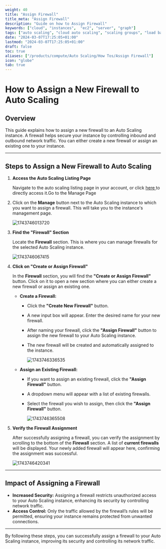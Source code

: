 ```yaml
---
weight: 40
title: "Assign Firewall"
title_meta: "Assign Firewall"
description: "Guide on how to Assign Firewall"
keywords: ["cloud", "instances",  "ec2", "server", "graph"]
tags: ["auto scaling", "cloud auto scaling", "scaling groups", "load balancing", "automatic resource scaling"]
date: "2024-03-07T17:25:05+01:00"
lastmod: "2024-03-07T17:25:05+01:00"
draft: false
toc: true
aliases: ["/products/compute/Auto Scaling/How Tos/Assign Firewall"]
icon: "globe"
tab: true
---
```



# **How to Assign a New Firewall to Auto Scaling**

## **Overview**

This guide explains how to assign a new firewall to an Auto Scaling instance. A firewall helps secure your instance by controlling inbound and outbound network traffic. You can either create a new firewall or assign an existing one to your instance.

---

## **Steps to Assign a New Firewall to Auto Scaling**

1. **Access the Auto Scaling Listing Page**

   Navigate to the auto scaling listing page in your account, or click [here ](https://console.utho.com/auto-scaling "Auto Scaling Listing Page")to directly access it.Go to the Manage Page
2. Click on the **Manage** button next to the Auto Scaling instance to which you want to assign a firewall. This will take you to the instance's management page.

   ![1743746013720](image/index/1743746013720.png)
3. **Find the "Firewall" Section**

   Locate the **Firewall** section. This is where you can manage firewalls for the selected Auto Scaling instance.

   ![1743746067415](image/index/1743746067415.png)
4. **Click on "Create or Assign Firewall"**

   In the **Firewall** section, you will find the **"Create or Assign Firewall"** button. Click on it to open a new section where you can either create a new firewall or assign an existing one.

   * **Create a Firewall:**
     * Click the **"Create New Firewall"** button.
     * A new input box will appear. Enter the desired name for your new firewall.
     * After naming your firewall, click the **"Assign Firewall"** button to assign the new firewall to your Auto Scaling instance.
     * The new firewall will be created and automatically assigned to the instance.

       ![1743746336535](image/index/1743746336535.png)
   * **Assign an Existing Firewall:**
     * If you want to assign an existing firewall, click the **"Assign Firewall"** button.
     * A dropdown menu will appear with a list of existing firewalls.
     * Select the firewall you wish to assign, then click the **"Assign Firewall"** button.

       ![1743746365508](image/index/1743746365508.png)
5. **Verify the Firewall Assignment**

   After successfully assigning a firewall, you can verify the assignment by scrolling to the bottom of the **Firewall** section. A list of **current firewalls** will be displayed. Your newly added firewall will appear here, confirming the assignment was successful.

   ![1743746420341](image/index/1743746420341.png)

---

## **Impact of Assigning a Firewall**

* **Increased Security:** Assigning a firewall restricts unauthorized access to your Auto Scaling instance, enhancing its security by controlling network traffic.
* **Access Control:** Only the traffic allowed by the firewall’s rules will be permitted, ensuring your instance remains protected from unwanted connections.

---

By following these steps, you can successfully assign a firewall to your Auto Scaling instance, improving its security and controlling its network traffic.

